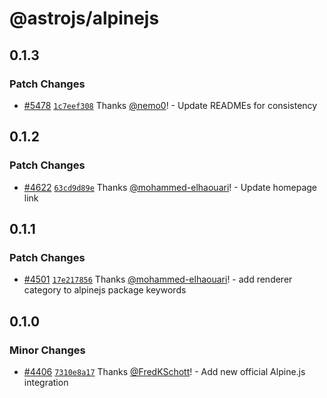 # @astrojs/alpinejs

## 0.1.3

### Patch Changes

- [#5478](https://github.com/withastro/astro/pull/5478) [`1c7eef308`](https://github.com/withastro/astro/commit/1c7eef308e808aa5ed4662b53e67ec8d1b814d1f) Thanks [@nemo0](https://github.com/nemo0)! - Update READMEs for consistency

## 0.1.2

### Patch Changes

- [#4622](https://github.com/withastro/astro/pull/4622) [`63cd9d89e`](https://github.com/withastro/astro/commit/63cd9d89e8b83ce5e39cdae84a8342e28d1940cc) Thanks [@mohammed-elhaouari](https://github.com/mohammed-elhaouari)! - Update homepage link

## 0.1.1

### Patch Changes

- [#4501](https://github.com/withastro/astro/pull/4501) [`17e217856`](https://github.com/withastro/astro/commit/17e2178568d5a5a8134743bfb87c62f4c04979e5) Thanks [@mohammed-elhaouari](https://github.com/mohammed-elhaouari)! - add renderer category to alpinejs package keywords

## 0.1.0

### Minor Changes

- [#4406](https://github.com/withastro/astro/pull/4406) [`7310e8a17`](https://github.com/withastro/astro/commit/7310e8a1780dff2ffb57f8a6cfd3d021d019f6b8) Thanks [@FredKSchott](https://github.com/FredKSchott)! - Add new official Alpine.js integration
